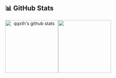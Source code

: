 <style>
  div {
      color:red;
  }
</style>

<!-- <div>
  <a href="https://github.com/qqxth" style="display: flex; flex-direction: row; align-items: center;">
  <img height="160em" src="https://github-readme-stats.vercel.app/api?username=qqxth&show_icons=true&theme=dracula&include_all_commits=true&count_private=true"/>
    
<img height="160em" src="https://github-readme-stats.vercel.app/api/top-langs/?username=qqxth&layout=compact&langs_count=7&theme=dracula"/>
  </a>
</div> -->
<!-- <div style="display: flex"><br>
  <img align="center" height="30" width="40" src="https://raw.githubusercontent.com/devicons/devicon/master/icons/typescript/typescript-plain.svg" />
  <img align="center" height="30" width="40" src="https://raw.githubusercontent.com/devicons/devicon/master/icons/nodejs/nodejs-plain-wordmark.svg" />
  <img align="center" height="30" width="40" src="https://github.com/devicons/devicon/raw/master/icons/nestjs/nestjs-plain.svg" />
  <img align="center" height="30" width="40" src="https://github.com/devicons/devicon/raw/master/icons/postgresql/postgresql-original.svg" />
  <img align="center" height="30" width="40" src="https://github.com/devicons/devicon/raw/master/icons/vuejs/vuejs-original.svg" />
  <img align="center" height="30" width="40" src="https://github.com/devicons/devicon/raw/master/icons/svelte/svelte-original.svg" />
  <img align="center" height="30" width="40" src="https://github.com/devicons/devicon/raw/master/icons/bash/bash-original.svg" />
    <img align="center" height="30" width="40" src="https://github.com/devicons/devicon/raw/master/icons/vscode/vscode-original.svg" />
</div> -->
## 📊 GitHub Stats
<!-- <div align="center" style="display: flex; flex-direction: row;">
    <img height="170em" src="https://github-readme-stats.vercel.app/api?username=qqxth&layout=compact&show_icons=true&theme=outrun&hide_border=true&bg_color=00000000" />
    <img height="170em" src="https://github-readme-stats.vercel.app/api/top-langs/?username=qqxth&layout=compact&theme=outrun&hide_border=true&bg_color=00000000" />
</div> -->

<span align="center" style="display: flex; flex-direction: row;">
  <img height="170em" align="center" src="https://github-readme-stats.vercel.app/api?username=qqxth&show_icons=true&include_all_commits=true&count_private=true&theme=outrun&hide_border=true&bg_color=00000000" alt="qqxth's github stats" />
  <img height="170em" align="center" src="https://github-readme-stats.vercel.app/api/top-langs/?username=qqxth&langs_count=10&hide=jupyter%20notebook&theme=outrun&layout=compact&hide_border=true&bg_color=00000000" />
</span>
